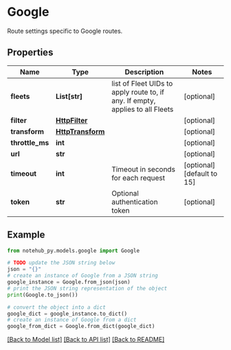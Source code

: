 # Google

Route settings specific to Google routes.

## Properties

Name | Type | Description | Notes
------------ | ------------- | ------------- | -------------
**fleets** | **List[str]** | list of Fleet UIDs to apply route to, if any.  If empty, applies to all Fleets | [optional] 
**filter** | [**HttpFilter**](HttpFilter.md) |  | [optional] 
**transform** | [**HttpTransform**](HttpTransform.md) |  | [optional] 
**throttle_ms** | **int** |  | [optional] 
**url** | **str** |  | [optional] 
**timeout** | **int** | Timeout in seconds for each request | [optional] [default to 15]
**token** | **str** | Optional authentication token | [optional] 

## Example

```python
from notehub_py.models.google import Google

# TODO update the JSON string below
json = "{}"
# create an instance of Google from a JSON string
google_instance = Google.from_json(json)
# print the JSON string representation of the object
print(Google.to_json())

# convert the object into a dict
google_dict = google_instance.to_dict()
# create an instance of Google from a dict
google_from_dict = Google.from_dict(google_dict)
```
[[Back to Model list]](../README.md#documentation-for-models) [[Back to API list]](../README.md#documentation-for-api-endpoints) [[Back to README]](../README.md)


